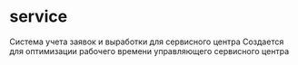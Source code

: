 # service
Система учета заявок и выработки для сервисного центра
Создается для оптимизации рабочего времени управляющего сервисного центра
